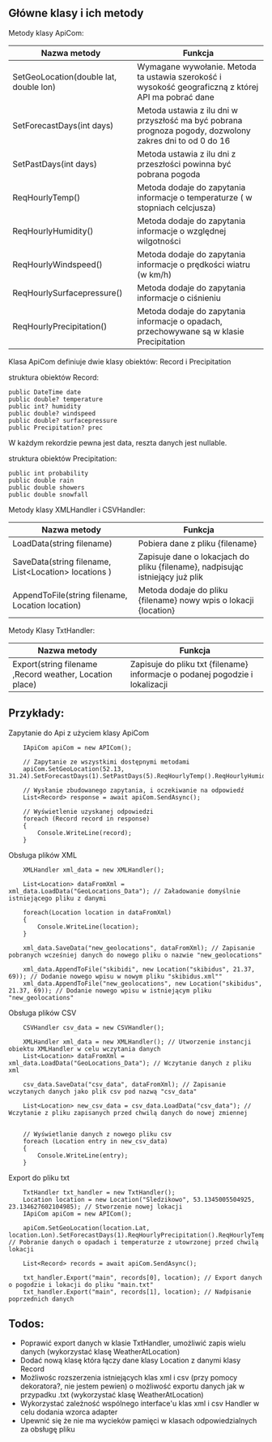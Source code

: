 ## Główne klasy i ich metody

Metody klasy ApiCom:

| Nazwa metody | Funkcja |
| ------ | ------ |
| SetGeoLocation(double lat, double lon) | Wymagane wywołanie. Metoda ta ustawia szerokość i wysokość geograficzną z której API ma pobrać dane |
| SetForecastDays(int days) | Metoda ustawia z ilu dni w przyszłość ma być pobrana prognoza pogody, dozwolony zakres dni to od 0 do 16 |
| SetPastDays(int days) | Metoda ustawia z ilu dni z przeszłości powinna być pobrana pogoda |
| ReqHourlyTemp() | Metoda dodaje do zapytania informacje o temperaturze ( w stopniach celcjusza) |
| ReqHourlyHumidity() | Metoda dodaje do zapytania informacje o względnej wilgotności |
| ReqHourlyWindspeed() | Metoda dodaje do zapytania informacje o prędkości wiatru (w km/h) |
| ReqHourlySurfacepressure() | Metoda dodaje do zapytania informacje o ciśnieniu |
| ReqHourlyPrecipitation() | Metoda dodaje do zapytania informacje o opadach, przechowywane są w klasie Precipitation |

Klasa ApiCom definiuje dwie klasy obiektów: Record i Precipitation

struktura obiektów Record:

```  
public DateTime date 
public double? temperature
public int? humidity
public double? windspeed 
public double? surfacepressure
public Precipitation? prec

```

W każdym rekordzie pewna jest data, reszta danych jest nullable.

struktura obiektów Precipitation:
```
public int probability 
public double rain
public double showers
public double snowfall

```


Metody klasy XMLHandler i CSVHandler:

| Nazwa metody | Funkcja |
| ------ | ------ |
| LoadData(string filename) | Pobiera dane z pliku \{filename} |
| SaveData(string filename, List\<Location> locations ) | Zapisuje dane o lokacjach do pliku \{filename}, nadpisując istniejący już plik |
| AppendToFile(string filename, Location location) | Metoda dodaje do pliku \{filename} nowy wpis o lokacji \{location} |

Metody Klasy TxtHandler:

| Nazwa metody | Funkcja |
| ------ | ------ |
| Export(string filename ,Record weather, Location place) | Zapisuje do pliku txt \{filename} informacje o podanej pogodzie i lokalizacji |

## Przykłady:

Zapytanie do Api z użyciem klasy ApiCom

```
    IApiCom apiCom = new APICom();

    // Zapytanie ze wszystkimi dostępnymi metodami
    apiCom.SetGeoLocation(52.13, 31.24).SetForecastDays(1).SetPastDays(5).ReqHourlyTemp().ReqHourlyHumidity().ReqHourlyWindspeed().ReqHourlyPrecipitation().ReqHourlySurfacepressure();

    // Wysłanie zbudowanego zapytania, i oczekiwanie na odpowiedź
    List<Record> response = await apiCom.SendAsync();

    // Wyświetlenie uzyskanej odpowiedzi
    foreach (Record record in response)
    {
        Console.WriteLine(record);            
    }

```


Obsługa plików XML

```
    XMLHandler xml_data = new XMLHandler();

    List<Location> dataFromXml = xml_data.LoadData("GeoLocations_Data"); // Załadowanie domyślnie istniejącego pliku z danymi

    foreach(Location location in dataFromXml)
    {
        Console.WriteLine(location);
    }

    xml_data.SaveData("new_geolocations", dataFromXml); // Zapisanie pobranych wcześniej danych do nowego pliku o nazwie "new_geolocations"

    xml_data.AppendToFile("skibidi", new Location("skibidus", 21.37, 69)); // Dodanie nowego wpisu w nowym pliku "skibidus.xml""
    xml_data.AppendToFile("new_geolocations", new Location("skibidus", 21.37, 69)); // Dodanie nowego wpisu w istniejącym pliku "new_geolocations"
```

Obsługa plików CSV


```
    CSVHandler csv_data = new CSVHandler();

    XMLHandler xml_data = new XMLHandler(); // Utworzenie instancji obiektu XMLHandler w celu wczytania danych
    List<Location> dataFromXml = xml_data.LoadData("GeoLocations_Data"); // Wczytanie danych z pliku xml

    csv_data.SaveData("csv_data", dataFromXml); // Zapisanie wczytanych danych jako plik csv pod nazwą "csv_data"

    List<Location> new_csv_data = csv_data.LoadData("csv_data"); // Wczytanie z pliku zapisanych przed chwilą danych do nowej zmiennej


    // Wyświetlanie danych z nowego pliku csv
    foreach (Location entry in new_csv_data)
    {
        Console.WriteLine(entry);
    }

```


Export do pliku txt


```
    TxtHandler txt_handler = new TxtHandler();
    Location location = new Location("Sledzikowo", 53.1345005504925, 23.134627602104985); // Stworzenie nowej lokacji 
    IApiCom apiCom = new APICom();

    apiCom.SetGeoLocation(location.Lat, location.Lon).SetForecastDays(1).ReqHourlyPrecipitation().ReqHourlyTemp(); // Pobranie danych o opadach i temperaturze z utowrzonej przed chwilą lokacji

    List<Record> records = await apiCom.SendAsync();

    txt_handler.Export("main", records[0], location); // Export danych o pogodzie i lokacji do pliku "main.txt"
    txt_handler.Export("main", records[1], location); // Nadpisanie poprzednich danych
```

## Todos:
- Poprawić export danych w klasie TxtHandler, umożliwić zapis wielu danych (wykorzystać klasę WeatherAtLocation)
- Dodać nową klasę która łączy dane klasy Location z danymi klasy Record
- Możliwośc rozszerzenia istniejących klas xml i csv (przy pomocy dekoratora?, nie jestem pewien) o możliwość exportu danych jak w przypadku .txt (wykorzystać klasę WeatherAtLocation)
- Wykorzystać zależność wspólnego interface'u klas xml i csv Handler w celu dodania wzorca adapter
- Upewnić się że nie ma wycieków pamięci w klasach odpowiedzialnych za obsługę pliku
